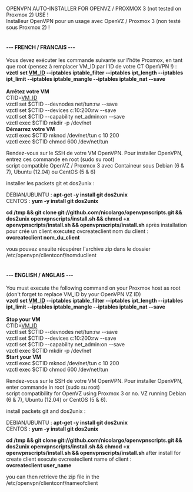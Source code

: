 OPENVPN AUTO-INSTALLER FOR OPENVZ / PROXMOX 3 (not tested on Proxmox 2) USE !<br />
Installeur OpenVPN pour un usage avec OpenVZ / Proxmox 3 (non testé sous Proxmox 2) !<br />
<br />
<h4>--- FRENCH / FRANCAIS ---</h4>

Vous devez exécuter les commande suivante sur l'hôte Proxmox, en tant que root (pensez à remplacer VM_ID par l'ID de votre CT OpenVPN !) : <br />
<b>vzctl set <u>VM_ID</u> --iptables iptable_filter --iptables ipt_length --iptables ipt_limit --iptables iptable_mangle --iptables iptable_nat --save</b>
<br />
<br /><b>Arrêtez votre VM</b>
<br />CTID=<u>VM_ID</u>
<br />vzctl set $CTID --devnodes net/tun:rw --save
<br />vzctl set $CTID --devices c:10:200:rw --save
<br />vzctl set $CTID --capability net_admin:on --save
<br />vzctl exec $CTID mkdir -p /dev/net
<br /><b>Démarrez votre VM</b>
<br />vzctl exec $CTID mknod /dev/net/tun c 10 200
<br />vzctl exec $CTID chmod 600 /dev/net/tun

Rendez-vous sur le SSH de votre VM OpenVPN. Pour installer OpenVPN, entrez ces commande en root (sudo su root)<br />
script compatible OpenVZ / Proxmox 3 avec Containeur sous Debian (6 & 7), Ubuntu (12.04) ou CentOS (5 & 6)

installer les packets git et dos2unix :

DEBIAN/UBUNTU : <b>apt-get -y install git dos2unix</b>
<br />CENTOS : <b>yum -y install git dos2unix</b>

<b>cd /tmp && git clone git://github.com/nicolargo/openvpnscripts.git && dos2unix openvpnscripts/install.sh && chmod +x openvpnscripts/install.sh  && openvpnscripts/install.sh
</b>
après installation pour crée un client executez ovcreateclient nom du client :<br />
<b>ovcreateclient nom_du_client</b>

vous pouvez ensuite récupérer l'archive zip dans le dossier /etc/openvpn/clientconf/nomduclient
<br />
<br />
<h4>--- ENGLISH / ANGLAIS ---</h4>

You must execute the following command on your Proxmox host as root (don't forget to replace VM_ID by your OpenVPN VZ ID)<br />
<b>vzctl set <u>VM_ID</u> --iptables iptable_filter --iptables ipt_length --iptables ipt_limit --iptables iptable_mangle --iptables iptable_nat --save</b>
<br />
<br /><b>Stop your VM</b>
<br />CTID=<u>VM_ID</u>
<br />vzctl set $CTID --devnodes net/tun:rw --save
<br />vzctl set $CTID --devices c:10:200:rw --save
<br />vzctl set $CTID --capability net_admin:on --save
<br />vzctl exec $CTID mkdir -p /dev/net
<br /><b>Start your VM</b>
<br />vzctl exec $CTID mknod /dev/net/tun c 10 200
<br />vzctl exec $CTID chmod 600 /dev/net/tun

Rendez-vous sur le SSH de votre VM OpenVPN. Pour installer OpenVPN, enter commande in root (sudo su root)<br />
script compatibility for OpenVZ using Proxmox 3 or no. VZ running Debian (6 & 7), Ubuntu (12.04) or CentOS (5 & 6).

install packets git and dos2unix :

DEBIAN/UBUNTU : <b>apt-get -y install git dos2unix</b>
<br />CENTOS : <b>yum -y install git dos2unix</b>

<b>cd /tmp && git clone git://github.com/nicolargo/openvpnscripts.git && dos2unix openvpnscripts/install.sh && chmod +x openvpnscripts/install.sh  && openvpnscripts/install.sh
</b>
after install for create client execute ovcreateclient name of client :<br />
<b>ovcreateclient user_name</b>

you can then retrieve the zip file in the /etc/openvpn/clientconf/nameofclient
